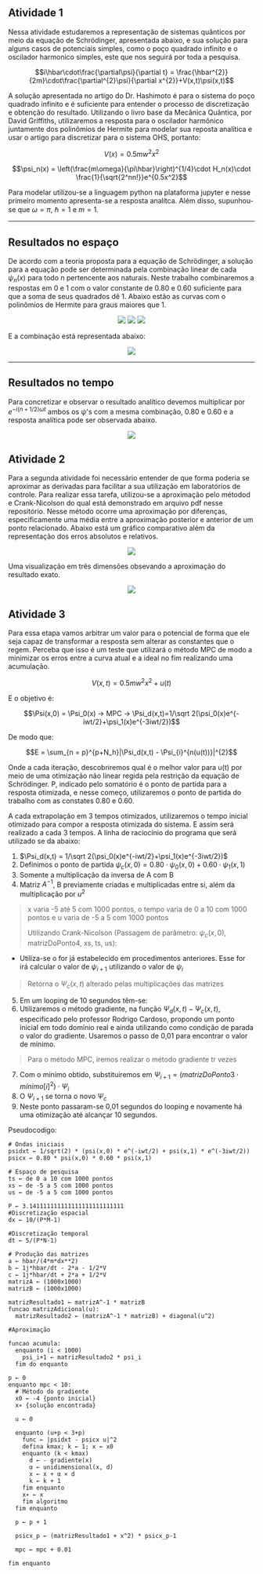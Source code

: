 ## Atividade 1

Nessa atividade estudaremos a representação de sistemas quânticos por meio da equação de Schrödinger, apresentada abaixo, e sua solução para alguns casos de potenciais simples, como o poço quadrado infinito e o oscilador harmonico simples, este que nos seguirá por toda a pesquisa.

$$i\hbar\cdot\frac{\partial\psi}{\partial t} = \frac{\hbar^{2}}{2m}\cdot\frac{\partial^{2}\psi}{\partial x^{2}}+V(x,t)\psi(x,t)$$

A solução apresentada no artigo do Dr. Hashimoto é para o sistema do poço quadrado infinito e é suficiente para entender o processo de discretização e obtenção do resultado. Utilizando o livro base da Mecânica Quântica, por David Griffiths, utilizaremos a resposta para o oscilador harmônico juntamente dos polinômios de Hermite para modelar sua reposta analítica e usar o artigo para discretizar para o sistema OHS, portanto:

$$V(x) = 0.5mw^{2}x^{2}$$

$$\psi_n(x) = \left(\frac{m\omega}{\pi\hbar}\right)^{1/4}\cdot H_n(x)\cdot \frac{1}{\sqrt{2^nn!}}e^{0.5x^2}$$

Para modelar utilizou-se a linguagem python na plataforma jupyter e nesse primeiro momento apresenta-se a resposta analítca. Além disso, supunhou-se que $\omega = \pi$, $\hbar = 1$ e $m = 1$.

-----
Resultados no espaço
----

De acordo com a teoria proposta para a equação de Schrödinger, a solução para a equação pode ser determinada pela combinação linear de cada $\psi_n(x)$ para todo n pertencente aos naturais. Neste trabalho combinaremos a respostas em 0 e 1 com o valor constante de 0.80 e 0.60 suficiente para que a soma de seus quadrados dê 1. Abaixo estão as curvas com o polinômios de Hermite para graus maiores que 1.

<div align="center"> 
  <img src="griffiths.png" />
  <img src="curvas.png" />
  <img src="curvas2.gif" />
</div>

E a combinação está representada abaixo:

<div align="center">
  <img src="curvas3.gif" />
</div>

----
Resultados no tempo
----

Para concretizar e observar o resultado analítico devemos multiplicar por $e^{-i(n+1/2)\omega t}$ ambos os $\psi$'s com a mesma combinação, 0.80 e 0.60 e a resposta analítica pode ser observada abaixo.

<div align="center">
  <img src="analiticalAnswer.gif" />
</div>

## Atividade 2

Para a segunda atividade foi necessário entender de que forma poderia se aproximar as derivadas para facilitar a sua utilização em laboratórios de controle. Para realizar essa tarefa, utilizou-se a aproximação pelo métodod e Crank-Nicolson do qual está demonstrado em arquivo pdf nesse repositório. Nesse método ocorre uma aproximação por diferenças, especificamente uma média entre a aproximação posterior e anterior de um ponto relacionado. Abaixo está um gráfico comparativo além da representação dos erros absolutos e relativos.

<div align="center">
  <img src="comparative.gif" />
</div>

Uma visualização em três dimensões obsevando a aproximação do resultado exato.

<div align="center">
  <img src="errors.png" />
</div>
  
## Atividade 3

Para essa etapa vamos arbitrar um valor para o potencial de forma que ele seja capaz de transformar a resposta sem alterar as constantes que o regem. Perceba que isso é um teste que utilizará o método MPC de modo a minimizar os erros entre a curva atual e a ideal no fim realizando uma acumulação.

$$V(x,t) = 0.5mw^{2}x^{2} + u(t)$$

E o objetivo é:

$$\Psi(x,0) = \Psi_0(x) -> MPC -> \Psi_d(x,t)=1/\sqrt 2(\psi_0(x)e^{-iwt/2}+\psi_1(x)e^{-3iwt/2})$$

De modo que:

$$E = \sum_{n = p}^{p+N_h}|\Psi_d(x,t) - \Psi_{i}^{n(u(t))}|^{2}$$

Onde a cada iteração, descobriremos qual é o melhor valor para u(t) por meio de uma otimização não linear regida pela restrição da equação de Schrödinger. P, indicado pelo somatório é o ponto de partida para a resposta otimizada, e nesse começo, utilizaremos o ponto de partida do trabalho com as constates 0.80 e 0.60. 

A cada extrapolação em 3 tempos otimizados, utilizaremos o tempo inicial otimizado para compor a resposta otimizada do sistema. E assim será realizado a cada 3 tempos. A linha de raciocínio do programa que será utilizado se da abaixo:

1. $\Psi_d(x,t) = 1/\sqrt 2(\psi_0(x)e^{-iwt/2}+\psi_1(x)e^{-3iwt/2})$
2. Definimos o ponto de partida $\psi_c(x,0) = 0.80\cdot\psi_0(x,0)+0.60\cdot\psi_1(x,1)$
3. Somente a multiplicação da inversa de A com B
4. Matriz $A^{-1}$, B previamente criadas e multiplicadas entre si, além da multiplicação por $u^{2}$
> x varia -5 até 5 com 1000 pontos, o tempo varia de 0 a 10 com 1000 pontos e u varia de -5 a 5 com 1000 pontos
>
> Utilizando Crank-Nicolson (Passagem de parâmetro: $\psi_c(x,0)$, matrizDoPonto4, xs, ts, us):
- Utiliza-se o for já estabelecido em procedimentos anteriores. Esse for irá calcular o valor de $\psi_{i+1}$ utilizando o valor de $\psi_i$
> Retorna o $\Psi_c(x,t)$ alterado pelas multiplicações das matrizes
5. Em um looping de 10 segundos têm-se: 
6. Utilizaremos o método gradiente, na função $\Psi_d(x,t) - \Psi_c(x,t)$, especificado pelo professor Rodrigo Cardoso, propondo um ponto inicial em todo domínio real e ainda utilizando como condição de parada o valor do gradiente. Usaremos o passo de 0,01 para encontrar o valor de mínimo.
> Para o método MPC, iremos realizar o método gradiente tr vezes
7. Com o minimo obtido, substituiremos em $\Psi_{i+1} = (matrizDoPonto3 \cdot mínimo[i]^{2})\cdot \Psi_{i}$
8. O $\Psi_{i+1}$ se torna o novo $\Psi_c$
9. Neste ponto passaram-se 0,01 segundos do looping e novamente há uma otimização até alcançar 10 segundos.

Pseudocodigo:

```
# Ondas iniciais
psidxt ← 1/sqrt(2) * (psi(x,0) * e^(-iwt/2) + psi(x,1) * e^(-3iwt/2))
psicx ← 0.80 * psi(x,0) * 0.60 * psi(x,1)

# Espaço de pesquisa
ts ← de 0 a 10 com 1000 pontos
xs ← de -5 a 5 com 1000 pontos
us ← de -5 a 5 com 1000 pontos

P ← 3.141111111111111111111111111
#Discretização espacial
dx ← 10/(P*M-1) 

#Discretização temporal
dt ← 5/(P*N-1)

# Produção das matrizes
a ← hbar/(4*m*dx**2) 
b ← 1j*hbar/dt - 2*a - 1/2*V
c ← 1j*hbar/dt + 2*a + 1/2*V
matrizA ← (1000x1000) 
matrizB ← (1000x1000)

matrizResultado1 ← matrizA^-1 * matrizB
funcao matrizAdicional(u):
  matrizResultado2 ← (matrizA^-1 * matrizB) + diagonal(u^2)

#Aproximação

funcao acumula:
  enquanto (i < 1000)
    psi_i+1 ← matrizResultado2 * psi_i
  fim do enquanto

p ← 0
enquanto mpc < 10:
  # Método do gradiente
  x0 ← -4 {ponto inicial}
  x∗ {solução encontrada}
  
  u ← 0
  
  enquanto (u+p < 3+p)
    func ← |psidxt - psicx u|^2
    defina kmax; k ← 1; x ← x0
    enquanto (k < kmax)
      d ← - gradiente(x)
      α ← unidimensional(x, d)
      x ← x + α × d
      k ← k + 1
    fim enquanto
    x∗ ← x
    fim algoritmo
  fim enquanto
  
  p ← p + 1
  
  psicx_p ← (matrizResultado1 + x^2) * psicx_p-1
  
  mpc ← mpc + 0.01
  
fim enquanto
```
